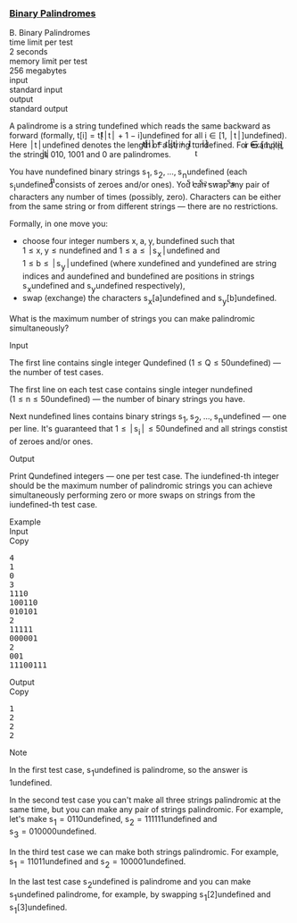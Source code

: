 <h3><a href="https://codeforces.com/contest/1251/problem/B" target="_blank" rel="noopener noreferrer">Binary Palindromes</a></h3>
<div class="header"><div class="title">B. Binary Palindromes</div><div class="time-limit"><div class="property-title">time limit per test</div>2 seconds</div><div class="memory-limit"><div class="property-title">memory limit per test</div>256 megabytes</div><div class="input-file input-standard"><div class="property-title">input</div>standard input</div><div class="output-file output-standard"><div class="property-title">output</div>standard output</div></div><div><p>A palindrome is a string <span class="MathJax_Preview" style="color: inherit;"><span class="MJXp-math" id="MJXp-Span-1"><span class="MJXp-mi MJXp-italic" id="MJXp-Span-2">t</span></span></span><span class="MathJax MathJax_Processed" id="MathJax-Element-1-Frame" tabindex="0" style=""><nobr><span class="math" id="MathJax-Span-1"><span style="display: inline-block; position: relative; width: 0em; height: 0px; font-size: 122%;"><span style="position: absolute;"><span class="mrow" id="MathJax-Span-2"><span class="mi" id="MathJax-Span-3" style="font-family: MathJax_Math-italic;">t</span></span></span></span></span></nobr></span>undefined which reads the same backward as forward (formally, <span class="MathJax_Preview" style="color: inherit;"><span class="MJXp-math" id="MJXp-Span-3"><span class="MJXp-mi MJXp-italic" id="MJXp-Span-4">t</span><span class="MJXp-mo" id="MJXp-Span-5" style="margin-left: 0em; margin-right: 0em;">[</span><span class="MJXp-mi MJXp-italic" id="MJXp-Span-6">i</span><span class="MJXp-mo" id="MJXp-Span-7" style="margin-left: 0em; margin-right: 0em;">]</span><span class="MJXp-mo" id="MJXp-Span-8" style="margin-left: 0.333em; margin-right: 0.333em;">=</span><span class="MJXp-mi MJXp-italic" id="MJXp-Span-9">t</span><span class="MJXp-mo" id="MJXp-Span-10" style="margin-left: 0em; margin-right: 0em;">[</span><span class="MJXp-mrow" id="MJXp-Span-11"><span class="MJXp-mo" id="MJXp-Span-12" style="margin-left: 0.167em; margin-right: 0.167em;">|</span></span><span class="MJXp-mi MJXp-italic" id="MJXp-Span-13">t</span><span class="MJXp-mrow" id="MJXp-Span-14"><span class="MJXp-mo" id="MJXp-Span-15" style="margin-left: 0.167em; margin-right: 0.167em;">|</span></span><span class="MJXp-mo" id="MJXp-Span-16" style="margin-left: 0.267em; margin-right: 0.267em;">+</span><span class="MJXp-mn" id="MJXp-Span-17">1</span><span class="MJXp-mo" id="MJXp-Span-18" style="margin-left: 0.267em; margin-right: 0.267em;">−</span><span class="MJXp-mi MJXp-italic" id="MJXp-Span-19">i</span><span class="MJXp-mo" id="MJXp-Span-20" style="margin-left: 0em; margin-right: 0em;">]</span></span></span><span class="MathJax MathJax_Processed" id="MathJax-Element-2-Frame" tabindex="0" style=""><nobr><span class="math" id="MathJax-Span-4"><span style="display: inline-block; position: relative; width: 0em; height: 0px; font-size: 122%;"><span style="position: absolute;"><span class="mrow" id="MathJax-Span-5"><span class="mi" id="MathJax-Span-6" style="font-family: MathJax_Math-italic;">t</span><span class="mo" id="MathJax-Span-7" style="font-family: MathJax_Main;">[</span><span class="mi" id="MathJax-Span-8" style="font-family: MathJax_Math-italic;">i</span><span class="mo" id="MathJax-Span-9" style="font-family: MathJax_Main;">]</span><span class="mo" id="MathJax-Span-10" style="font-family: MathJax_Main; padding-left: 0.296em;">=</span><span class="mi" id="MathJax-Span-11" style="font-family: MathJax_Math-italic; padding-left: 0.296em;">t</span><span class="mo" id="MathJax-Span-12" style="font-family: MathJax_Main;">[</span><span class="texatom" id="MathJax-Span-13"><span class="mrow" id="MathJax-Span-14"><span class="mo" id="MathJax-Span-15" style="font-family: MathJax_Main;">|</span></span></span><span class="mi" id="MathJax-Span-16" style="font-family: MathJax_Math-italic;">t</span><span class="texatom" id="MathJax-Span-17"><span class="mrow" id="MathJax-Span-18"><span class="mo" id="MathJax-Span-19" style="font-family: MathJax_Main;">|</span></span></span><span class="mo" id="MathJax-Span-20" style="font-family: MathJax_Main; padding-left: 0.237em;">+</span><span class="mn" id="MathJax-Span-21" style="font-family: MathJax_Main; padding-left: 0.237em;">1</span><span class="mo" id="MathJax-Span-22" style="font-family: MathJax_Main; padding-left: 0.237em;">−</span><span class="mi" id="MathJax-Span-23" style="font-family: MathJax_Math-italic; padding-left: 0.237em;">i</span><span class="mo" id="MathJax-Span-24" style="font-family: MathJax_Main;">]</span></span></span></span></span></nobr></span>undefined for all <span class="MathJax_Preview" style="color: inherit;"><span class="MJXp-math" id="MJXp-Span-21"><span class="MJXp-mi MJXp-italic" id="MJXp-Span-22">i</span><span class="MJXp-mo" id="MJXp-Span-23" style="margin-left: 0.333em; margin-right: 0.333em;">∈</span><span class="MJXp-mo" id="MJXp-Span-24" style="margin-left: 0em; margin-right: 0em;">[</span><span class="MJXp-mn" id="MJXp-Span-25">1</span><span class="MJXp-mo" id="MJXp-Span-26" style="margin-left: 0em; margin-right: 0.222em;">,</span><span class="MJXp-mrow" id="MJXp-Span-27"><span class="MJXp-mo" id="MJXp-Span-28" style="margin-left: 0.167em; margin-right: 0.167em;">|</span></span><span class="MJXp-mi MJXp-italic" id="MJXp-Span-29">t</span><span class="MJXp-mrow" id="MJXp-Span-30"><span class="MJXp-mo" id="MJXp-Span-31" style="margin-left: 0.167em; margin-right: 0.167em;">|</span></span><span class="MJXp-mo" id="MJXp-Span-32" style="margin-left: 0em; margin-right: 0em;">]</span></span></span><span class="MathJax MathJax_Processed" id="MathJax-Element-3-Frame" tabindex="0" style=""><nobr><span class="math" id="MathJax-Span-25"><span style="display: inline-block; position: relative; width: 0em; height: 0px; font-size: 122%;"><span style="position: absolute;"><span class="mrow" id="MathJax-Span-26"><span class="mi" id="MathJax-Span-27" style="font-family: MathJax_Math-italic;">i</span><span class="mo" id="MathJax-Span-28" style="font-family: MathJax_Main; padding-left: 0.296em;">∈</span><span class="mo" id="MathJax-Span-29" style="font-family: MathJax_Main; padding-left: 0.296em;">[</span><span class="mn" id="MathJax-Span-30" style="font-family: MathJax_Main;">1</span><span class="mo" id="MathJax-Span-31" style="font-family: MathJax_Main;">,</span><span class="texatom" id="MathJax-Span-32" style="padding-left: 0.179em;"><span class="mrow" id="MathJax-Span-33"><span class="mo" id="MathJax-Span-34" style="font-family: MathJax_Main;">|</span></span></span><span class="mi" id="MathJax-Span-35" style="font-family: MathJax_Math-italic;">t</span><span class="texatom" id="MathJax-Span-36"><span class="mrow" id="MathJax-Span-37"><span class="mo" id="MathJax-Span-38" style="font-family: MathJax_Main;">|</span></span></span><span class="mo" id="MathJax-Span-39" style="font-family: MathJax_Main;">]</span></span></span></span></span></nobr></span>undefined). Here <span class="MathJax_Preview" style="color: inherit;"><span class="MJXp-math" id="MJXp-Span-33"><span class="MJXp-mrow" id="MJXp-Span-34"><span class="MJXp-mo" id="MJXp-Span-35" style="margin-left: 0.167em; margin-right: 0.167em;">|</span></span><span class="MJXp-mi MJXp-italic" id="MJXp-Span-36">t</span><span class="MJXp-mrow" id="MJXp-Span-37"><span class="MJXp-mo" id="MJXp-Span-38" style="margin-left: 0.167em; margin-right: 0.167em;">|</span></span></span></span><span class="MathJax MathJax_Processed" id="MathJax-Element-4-Frame" tabindex="0" style=""><nobr><span class="math" id="MathJax-Span-40"><span style="display: inline-block; position: relative; width: 0em; height: 0px; font-size: 122%;"><span style="position: absolute;"><span class="mrow" id="MathJax-Span-41"><span class="texatom" id="MathJax-Span-42"><span class="mrow" id="MathJax-Span-43"><span class="mo" id="MathJax-Span-44" style="font-family: MathJax_Main;">|</span></span></span><span class="mi" id="MathJax-Span-45" style="font-family: MathJax_Math-italic;">t</span><span class="texatom" id="MathJax-Span-46"><span class="mrow" id="MathJax-Span-47"><span class="mo" id="MathJax-Span-48" style="font-family: MathJax_Main;">|</span></span></span></span></span></span></span></nobr></span>undefined denotes the length of a string <span class="MathJax_Preview" style="color: inherit;"><span class="MJXp-math" id="MJXp-Span-39"><span class="MJXp-mi MJXp-italic" id="MJXp-Span-40">t</span></span></span><span class="MathJax MathJax_Processed" id="MathJax-Element-5-Frame" tabindex="0" style=""><nobr><span class="math" id="MathJax-Span-49"><span style="display: inline-block; position: relative; width: 0em; height: 0px; font-size: 122%;"><span style="position: absolute;"><span class="mrow" id="MathJax-Span-50"><span class="mi" id="MathJax-Span-51" style="font-family: MathJax_Math-italic;">t</span></span></span></span></span></nobr></span>undefined. For example, the strings <span class="tex-font-style-tt">010</span>, <span class="tex-font-style-tt">1001</span> and <span class="tex-font-style-tt">0</span> are palindromes.</p><p>You have <span class="MathJax_Preview" style="color: inherit;"><span class="MJXp-math" id="MJXp-Span-41"><span class="MJXp-mi MJXp-italic" id="MJXp-Span-42">n</span></span></span><span class="MathJax MathJax_Processed" id="MathJax-Element-6-Frame" tabindex="0" style=""><nobr><span class="math" id="MathJax-Span-52"><span style="display: inline-block; position: relative; width: 0em; height: 0px; font-size: 122%;"><span style="position: absolute;"><span class="mrow" id="MathJax-Span-53"><span class="mi" id="MathJax-Span-54" style="font-family: MathJax_Math-italic;">n</span></span></span></span></span></nobr></span>undefined binary strings <span class="MathJax_Preview" style="color: inherit;"><span class="MJXp-math" id="MJXp-Span-43"><span class="MJXp-msubsup" id="MJXp-Span-44"><span class="MJXp-mi MJXp-italic" id="MJXp-Span-45" style="margin-right: 0.05em;">s</span><span class="MJXp-mn MJXp-script" id="MJXp-Span-46" style="vertical-align: -0.4em;">1</span></span><span class="MJXp-mo" id="MJXp-Span-47" style="margin-left: 0em; margin-right: 0.222em;">,</span><span class="MJXp-msubsup" id="MJXp-Span-48"><span class="MJXp-mi MJXp-italic" id="MJXp-Span-49" style="margin-right: 0.05em;">s</span><span class="MJXp-mn MJXp-script" id="MJXp-Span-50" style="vertical-align: -0.4em;">2</span></span><span class="MJXp-mo" id="MJXp-Span-51" style="margin-left: 0em; margin-right: 0.222em;">,</span><span class="MJXp-mo" id="MJXp-Span-52" style="margin-left: 0em; margin-right: 0em;">…</span><span class="MJXp-mo" id="MJXp-Span-53" style="margin-left: 0em; margin-right: 0.222em;">,</span><span class="MJXp-msubsup" id="MJXp-Span-54"><span class="MJXp-mi MJXp-italic" id="MJXp-Span-55" style="margin-right: 0.05em;">s</span><span class="MJXp-mi MJXp-italic MJXp-script" id="MJXp-Span-56" style="vertical-align: -0.4em;">n</span></span></span></span><span class="MathJax MathJax_Processed" id="MathJax-Element-7-Frame" tabindex="0" style=""><nobr><span class="math" id="MathJax-Span-55"><span style="display: inline-block; position: relative; width: 0em; height: 0px; font-size: 122%;"><span style="position: absolute;"><span class="mrow" id="MathJax-Span-56"><span class="msubsup" id="MathJax-Span-57"><span style="display: inline-block; position: relative; width: 0.881em; height: 0px;"><span style="position: absolute; clip: rect(3.34em, 1000.41em, 4.16em, -999.997em); top: -3.978em; left: 0em;"><span class="mi" id="MathJax-Span-58" style="font-family: MathJax_Math-italic;">s</span><span style="display: inline-block; width: 0px; height: 3.984em;"></span></span><span style="position: absolute; top: -3.803em; left: 0.471em;"><span class="mn" id="MathJax-Span-59" style="font-size: 70.7%; font-family: MathJax_Main;">1</span><span style="display: inline-block; width: 0px; height: 3.984em;"></span></span></span></span><span class="mo" id="MathJax-Span-60" style="font-family: MathJax_Main;">,</span><span class="msubsup" id="MathJax-Span-61" style="padding-left: 0.179em;"><span style="display: inline-block; position: relative; width: 0.881em; height: 0px;"><span style="position: absolute; clip: rect(3.34em, 1000.41em, 4.16em, -999.997em); top: -3.978em; left: 0em;"><span class="mi" id="MathJax-Span-62" style="font-family: MathJax_Math-italic;">s</span><span style="display: inline-block; width: 0px; height: 3.984em;"></span></span><span style="position: absolute; top: -3.803em; left: 0.471em;"><span class="mn" id="MathJax-Span-63" style="font-size: 70.7%; font-family: MathJax_Main;">2</span><span style="display: inline-block; width: 0px; height: 3.984em;"></span></span></span></span><span class="mo" id="MathJax-Span-64" style="font-family: MathJax_Main;">,</span><span class="mo" id="MathJax-Span-65" style="font-family: MathJax_Main; padding-left: 0.179em;">…</span><span class="mo" id="MathJax-Span-66" style="font-family: MathJax_Main; padding-left: 0.179em;">,</span><span class="msubsup" id="MathJax-Span-67" style="padding-left: 0.179em;"><span style="display: inline-block; position: relative; width: 0.998em; height: 0px;"><span style="position: absolute; clip: rect(3.34em, 1000.41em, 4.16em, -999.997em); top: -3.978em; left: 0em;"><span class="mi" id="MathJax-Span-68" style="font-family: MathJax_Math-italic;">s</span><span style="display: inline-block; width: 0px; height: 3.984em;"></span></span><span style="position: absolute; top: -3.803em; left: 0.471em;"><span class="mi" id="MathJax-Span-69" style="font-size: 70.7%; font-family: MathJax_Math-italic;">n</span><span style="display: inline-block; width: 0px; height: 3.984em;"></span></span></span></span></span></span></span></span></nobr></span>undefined (each <span class="MathJax_Preview" style="color: inherit;"><span class="MJXp-math" id="MJXp-Span-57"><span class="MJXp-msubsup" id="MJXp-Span-58"><span class="MJXp-mi MJXp-italic" id="MJXp-Span-59" style="margin-right: 0.05em;">s</span><span class="MJXp-mi MJXp-italic MJXp-script" id="MJXp-Span-60" style="vertical-align: -0.4em;">i</span></span></span></span><span class="MathJax MathJax_Processing" id="MathJax-Element-8-Frame" tabindex="0"></span>undefined consists of zeroes and/or ones). You can swap any pair of characters any number of times (possibly, zero). Characters can be either from the same string or from different strings — there are no restrictions.</p><p>Formally, in one move you:</p><ul> <li> choose four integer numbers <span class="MathJax_Preview" style="color: inherit;"><span class="MJXp-math" id="MJXp-Span-61"><span class="MJXp-mi MJXp-italic" id="MJXp-Span-62">x</span><span class="MJXp-mo" id="MJXp-Span-63" style="margin-left: 0em; margin-right: 0.222em;">,</span><span class="MJXp-mi MJXp-italic" id="MJXp-Span-64">a</span><span class="MJXp-mo" id="MJXp-Span-65" style="margin-left: 0em; margin-right: 0.222em;">,</span><span class="MJXp-mi MJXp-italic" id="MJXp-Span-66">y</span><span class="MJXp-mo" id="MJXp-Span-67" style="margin-left: 0em; margin-right: 0.222em;">,</span><span class="MJXp-mi MJXp-italic" id="MJXp-Span-68">b</span></span></span><span class="MathJax MathJax_Processing" id="MathJax-Element-9-Frame" tabindex="0"></span>undefined such that <span class="MathJax_Preview" style="color: inherit;"><span class="MJXp-math" id="MJXp-Span-69"><span class="MJXp-mn" id="MJXp-Span-70">1</span><span class="MJXp-mo" id="MJXp-Span-71" style="margin-left: 0.333em; margin-right: 0.333em;">≤</span><span class="MJXp-mi MJXp-italic" id="MJXp-Span-72">x</span><span class="MJXp-mo" id="MJXp-Span-73" style="margin-left: 0em; margin-right: 0.222em;">,</span><span class="MJXp-mi MJXp-italic" id="MJXp-Span-74">y</span><span class="MJXp-mo" id="MJXp-Span-75" style="margin-left: 0.333em; margin-right: 0.333em;">≤</span><span class="MJXp-mi MJXp-italic" id="MJXp-Span-76">n</span></span></span><span class="MathJax MathJax_Processing" id="MathJax-Element-10-Frame" tabindex="0"></span>undefined and <span class="MathJax_Preview" style="color: inherit;"><span class="MJXp-math" id="MJXp-Span-77"><span class="MJXp-mn" id="MJXp-Span-78">1</span><span class="MJXp-mo" id="MJXp-Span-79" style="margin-left: 0.333em; margin-right: 0.333em;">≤</span><span class="MJXp-mi MJXp-italic" id="MJXp-Span-80">a</span><span class="MJXp-mo" id="MJXp-Span-81" style="margin-left: 0.333em; margin-right: 0.333em;">≤</span><span class="MJXp-mrow" id="MJXp-Span-82"><span class="MJXp-mo" id="MJXp-Span-83" style="margin-left: 0.167em; margin-right: 0.167em;">|</span></span><span class="MJXp-msubsup" id="MJXp-Span-84"><span class="MJXp-mi MJXp-italic" id="MJXp-Span-85" style="margin-right: 0.05em;">s</span><span class="MJXp-mi MJXp-italic MJXp-script" id="MJXp-Span-86" style="vertical-align: -0.4em;">x</span></span><span class="MJXp-mrow" id="MJXp-Span-87"><span class="MJXp-mo" id="MJXp-Span-88" style="margin-left: 0.167em; margin-right: 0.167em;">|</span></span></span></span><span class="MathJax MathJax_Processing" id="MathJax-Element-11-Frame" tabindex="0"></span>undefined and <span class="MathJax_Preview" style="color: inherit;"><span class="MJXp-math" id="MJXp-Span-89"><span class="MJXp-mn" id="MJXp-Span-90">1</span><span class="MJXp-mo" id="MJXp-Span-91" style="margin-left: 0.333em; margin-right: 0.333em;">≤</span><span class="MJXp-mi MJXp-italic" id="MJXp-Span-92">b</span><span class="MJXp-mo" id="MJXp-Span-93" style="margin-left: 0.333em; margin-right: 0.333em;">≤</span><span class="MJXp-mrow" id="MJXp-Span-94"><span class="MJXp-mo" id="MJXp-Span-95" style="margin-left: 0.167em; margin-right: 0.167em;">|</span></span><span class="MJXp-msubsup" id="MJXp-Span-96"><span class="MJXp-mi MJXp-italic" id="MJXp-Span-97" style="margin-right: 0.05em;">s</span><span class="MJXp-mi MJXp-italic MJXp-script" id="MJXp-Span-98" style="vertical-align: -0.4em;">y</span></span><span class="MJXp-mrow" id="MJXp-Span-99"><span class="MJXp-mo" id="MJXp-Span-100" style="margin-left: 0.167em; margin-right: 0.167em;">|</span></span></span></span><span class="MathJax MathJax_Processing" id="MathJax-Element-12-Frame" tabindex="0"></span>undefined (where <span class="MathJax_Preview" style="color: inherit;"><span class="MJXp-math" id="MJXp-Span-101"><span class="MJXp-mi MJXp-italic" id="MJXp-Span-102">x</span></span></span><span class="MathJax MathJax_Processing" id="MathJax-Element-13-Frame" tabindex="0"></span>undefined and <span class="MathJax_Preview" style="color: inherit;"><span class="MJXp-math" id="MJXp-Span-103"><span class="MJXp-mi MJXp-italic" id="MJXp-Span-104">y</span></span></span><span class="MathJax MathJax_Processing" id="MathJax-Element-14-Frame" tabindex="0"></span>undefined are string indices and <span class="MathJax_Preview" style="color: inherit;"><span class="MJXp-math" id="MJXp-Span-105"><span class="MJXp-mi MJXp-italic" id="MJXp-Span-106">a</span></span></span><span class="MathJax MathJax_Processing" id="MathJax-Element-15-Frame" tabindex="0"></span>undefined and <span class="MathJax_Preview" style="color: inherit;"><span class="MJXp-math" id="MJXp-Span-107"><span class="MJXp-mi MJXp-italic" id="MJXp-Span-108">b</span></span></span><span class="MathJax MathJax_Processing" id="MathJax-Element-16-Frame" tabindex="0"></span>undefined are positions in strings <span class="MathJax_Preview" style="color: inherit;"><span class="MJXp-math" id="MJXp-Span-109"><span class="MJXp-msubsup" id="MJXp-Span-110"><span class="MJXp-mi MJXp-italic" id="MJXp-Span-111" style="margin-right: 0.05em;">s</span><span class="MJXp-mi MJXp-italic MJXp-script" id="MJXp-Span-112" style="vertical-align: -0.4em;">x</span></span></span></span><span class="MathJax MathJax_Processing" id="MathJax-Element-17-Frame" tabindex="0"></span>undefined and <span class="MathJax_Preview" style="color: inherit;"><span class="MJXp-math" id="MJXp-Span-113"><span class="MJXp-msubsup" id="MJXp-Span-114"><span class="MJXp-mi MJXp-italic" id="MJXp-Span-115" style="margin-right: 0.05em;">s</span><span class="MJXp-mi MJXp-italic MJXp-script" id="MJXp-Span-116" style="vertical-align: -0.4em;">y</span></span></span></span><span class="MathJax MathJax_Processing" id="MathJax-Element-18-Frame" tabindex="0"></span>undefined respectively), </li><li> swap (exchange) the characters <span class="MathJax_Preview" style="color: inherit;"><span class="MJXp-math" id="MJXp-Span-117"><span class="MJXp-msubsup" id="MJXp-Span-118"><span class="MJXp-mi MJXp-italic" id="MJXp-Span-119" style="margin-right: 0.05em;">s</span><span class="MJXp-mi MJXp-italic MJXp-script" id="MJXp-Span-120" style="vertical-align: -0.4em;">x</span></span><span class="MJXp-mo" id="MJXp-Span-121" style="margin-left: 0em; margin-right: 0em;">[</span><span class="MJXp-mi MJXp-italic" id="MJXp-Span-122">a</span><span class="MJXp-mo" id="MJXp-Span-123" style="margin-left: 0em; margin-right: 0em;">]</span></span></span><span class="MathJax MathJax_Processing" id="MathJax-Element-19-Frame" tabindex="0"></span>undefined and <span class="MathJax_Preview" style="color: inherit;"><span class="MJXp-math" id="MJXp-Span-124"><span class="MJXp-msubsup" id="MJXp-Span-125"><span class="MJXp-mi MJXp-italic" id="MJXp-Span-126" style="margin-right: 0.05em;">s</span><span class="MJXp-mi MJXp-italic MJXp-script" id="MJXp-Span-127" style="vertical-align: -0.4em;">y</span></span><span class="MJXp-mo" id="MJXp-Span-128" style="margin-left: 0em; margin-right: 0em;">[</span><span class="MJXp-mi MJXp-italic" id="MJXp-Span-129">b</span><span class="MJXp-mo" id="MJXp-Span-130" style="margin-left: 0em; margin-right: 0em;">]</span></span></span><span class="MathJax MathJax_Processing" id="MathJax-Element-20-Frame" tabindex="0"></span>undefined. </li></ul><p>What is the maximum number of strings you can make palindromic simultaneously?</p></div><div class="input-specification"><div class="section-title">Input</div><p>The first line contains single integer <span class="MathJax_Preview" style="color: inherit;"><span class="MJXp-math" id="MJXp-Span-131"><span class="MJXp-mi MJXp-italic" id="MJXp-Span-132">Q</span></span></span><span class="MathJax MathJax_Processing" id="MathJax-Element-21-Frame" tabindex="0"></span>undefined (<span class="MathJax_Preview" style="color: inherit;"><span class="MJXp-math" id="MJXp-Span-133"><span class="MJXp-mn" id="MJXp-Span-134">1</span><span class="MJXp-mo" id="MJXp-Span-135" style="margin-left: 0.333em; margin-right: 0.333em;">≤</span><span class="MJXp-mi MJXp-italic" id="MJXp-Span-136">Q</span><span class="MJXp-mo" id="MJXp-Span-137" style="margin-left: 0.333em; margin-right: 0.333em;">≤</span><span class="MJXp-mn" id="MJXp-Span-138">50</span></span></span><span class="MathJax MathJax_Processing" id="MathJax-Element-22-Frame" tabindex="0"></span>undefined) — the number of test cases.</p><p>The first line on each test case contains single integer <span class="MathJax_Preview" style="color: inherit;"><span class="MJXp-math" id="MJXp-Span-139"><span class="MJXp-mi MJXp-italic" id="MJXp-Span-140">n</span></span></span><span class="MathJax MathJax_Processing" id="MathJax-Element-23-Frame" tabindex="0"></span>undefined (<span class="MathJax_Preview" style="color: inherit;"><span class="MJXp-math" id="MJXp-Span-141"><span class="MJXp-mn" id="MJXp-Span-142">1</span><span class="MJXp-mo" id="MJXp-Span-143" style="margin-left: 0.333em; margin-right: 0.333em;">≤</span><span class="MJXp-mi MJXp-italic" id="MJXp-Span-144">n</span><span class="MJXp-mo" id="MJXp-Span-145" style="margin-left: 0.333em; margin-right: 0.333em;">≤</span><span class="MJXp-mn" id="MJXp-Span-146">50</span></span></span><span class="MathJax MathJax_Processing" id="MathJax-Element-24-Frame" tabindex="0"></span>undefined) — the number of binary strings you have.</p><p>Next <span class="MathJax_Preview" style="color: inherit;"><span class="MJXp-math" id="MJXp-Span-147"><span class="MJXp-mi MJXp-italic" id="MJXp-Span-148">n</span></span></span><span class="MathJax MathJax_Processing" id="MathJax-Element-25-Frame" tabindex="0"></span>undefined lines contains binary strings <span class="MathJax_Preview" style="color: inherit;"><span class="MJXp-math" id="MJXp-Span-149"><span class="MJXp-msubsup" id="MJXp-Span-150"><span class="MJXp-mi MJXp-italic" id="MJXp-Span-151" style="margin-right: 0.05em;">s</span><span class="MJXp-mn MJXp-script" id="MJXp-Span-152" style="vertical-align: -0.4em;">1</span></span><span class="MJXp-mo" id="MJXp-Span-153" style="margin-left: 0em; margin-right: 0.222em;">,</span><span class="MJXp-msubsup" id="MJXp-Span-154"><span class="MJXp-mi MJXp-italic" id="MJXp-Span-155" style="margin-right: 0.05em;">s</span><span class="MJXp-mn MJXp-script" id="MJXp-Span-156" style="vertical-align: -0.4em;">2</span></span><span class="MJXp-mo" id="MJXp-Span-157" style="margin-left: 0em; margin-right: 0.222em;">,</span><span class="MJXp-mo" id="MJXp-Span-158" style="margin-left: 0em; margin-right: 0em;">…</span><span class="MJXp-mo" id="MJXp-Span-159" style="margin-left: 0em; margin-right: 0.222em;">,</span><span class="MJXp-msubsup" id="MJXp-Span-160"><span class="MJXp-mi MJXp-italic" id="MJXp-Span-161" style="margin-right: 0.05em;">s</span><span class="MJXp-mi MJXp-italic MJXp-script" id="MJXp-Span-162" style="vertical-align: -0.4em;">n</span></span></span></span><span class="MathJax MathJax_Processing" id="MathJax-Element-26-Frame" tabindex="0"></span>undefined — one per line. It's guaranteed that <span class="MathJax_Preview" style="color: inherit;"><span class="MJXp-math" id="MJXp-Span-163"><span class="MJXp-mn" id="MJXp-Span-164">1</span><span class="MJXp-mo" id="MJXp-Span-165" style="margin-left: 0.333em; margin-right: 0.333em;">≤</span><span class="MJXp-mrow" id="MJXp-Span-166"><span class="MJXp-mo" id="MJXp-Span-167" style="margin-left: 0.167em; margin-right: 0.167em;">|</span></span><span class="MJXp-msubsup" id="MJXp-Span-168"><span class="MJXp-mi MJXp-italic" id="MJXp-Span-169" style="margin-right: 0.05em;">s</span><span class="MJXp-mi MJXp-italic MJXp-script" id="MJXp-Span-170" style="vertical-align: -0.4em;">i</span></span><span class="MJXp-mrow" id="MJXp-Span-171"><span class="MJXp-mo" id="MJXp-Span-172" style="margin-left: 0.167em; margin-right: 0.167em;">|</span></span><span class="MJXp-mo" id="MJXp-Span-173" style="margin-left: 0.333em; margin-right: 0.333em;">≤</span><span class="MJXp-mn" id="MJXp-Span-174">50</span></span></span><span class="MathJax MathJax_Processing" id="MathJax-Element-27-Frame" tabindex="0"></span>undefined and all strings constist of zeroes and/or ones.</p></div><div class="output-specification"><div class="section-title">Output</div><p>Print <span class="MathJax_Preview" style="color: inherit;"><span class="MJXp-math" id="MJXp-Span-175"><span class="MJXp-mi MJXp-italic" id="MJXp-Span-176">Q</span></span></span><span class="MathJax MathJax_Processing" id="MathJax-Element-28-Frame" tabindex="0"></span>undefined integers — one per test case. The <span class="MathJax_Preview" style="color: inherit;"><span class="MJXp-math" id="MJXp-Span-177"><span class="MJXp-mi MJXp-italic" id="MJXp-Span-178">i</span></span></span><span class="MathJax MathJax_Processing" id="MathJax-Element-29-Frame" tabindex="0"></span>undefined-th integer should be the maximum number of palindromic strings you can achieve simultaneously performing zero or more swaps on strings from the <span class="MathJax_Preview" style="color: inherit;"><span class="MJXp-math" id="MJXp-Span-179"><span class="MJXp-mi MJXp-italic" id="MJXp-Span-180">i</span></span></span><span class="MathJax MathJax_Processing" id="MathJax-Element-30-Frame" tabindex="0"></span>undefined-th test case.</p></div><div class="sample-tests"><div class="section-title">Example</div><div class="sample-test"><div class="input"><div class="title">Input<div title="Copy" data-clipboard-target="#id005406326823767198" id="id002844446029945751" class="input-output-copier">Copy</div></div><pre id="id005406326823767198">4
1
0
3
1110
100110
010101
2
11111
000001
2
001
11100111
</pre></div><div class="output"><div class="title">Output<div title="Copy" data-clipboard-target="#id00992777852606046" id="id006460677476480154" class="input-output-copier">Copy</div></div><pre id="id00992777852606046">1
2
2
2
</pre></div></div></div><div class="note"><div class="section-title">Note</div><p>In the first test case, <span class="MathJax_Preview" style="color: inherit;"><span class="MJXp-math" id="MJXp-Span-181"><span class="MJXp-msubsup" id="MJXp-Span-182"><span class="MJXp-mi MJXp-italic" id="MJXp-Span-183" style="margin-right: 0.05em;">s</span><span class="MJXp-mn MJXp-script" id="MJXp-Span-184" style="vertical-align: -0.4em;">1</span></span></span></span><span class="MathJax MathJax_Processing" id="MathJax-Element-31-Frame" tabindex="0"></span>undefined is palindrome, so the answer is <span class="MathJax_Preview" style="color: inherit;"><span class="MJXp-math" id="MJXp-Span-185"><span class="MJXp-mn" id="MJXp-Span-186">1</span></span></span><span class="MathJax MathJax_Processing" id="MathJax-Element-32-Frame" tabindex="0"></span>undefined.</p><p>In the second test case you can't make all three strings palindromic at the same time, but you can make any pair of strings palindromic. For example, let's make <span class="MathJax_Preview" style="color: inherit;"><span class="MJXp-math" id="MJXp-Span-187"><span class="MJXp-msubsup" id="MJXp-Span-188"><span class="MJXp-mi MJXp-italic" id="MJXp-Span-189" style="margin-right: 0.05em;">s</span><span class="MJXp-mn MJXp-script" id="MJXp-Span-190" style="vertical-align: -0.4em;">1</span></span><span class="MJXp-mo" id="MJXp-Span-191" style="margin-left: 0.333em; margin-right: 0.333em;">=</span><span class="MJXp-mtext" id="MJXp-Span-192">0110</span></span></span><span class="MathJax MathJax_Processing" id="MathJax-Element-33-Frame" tabindex="0"></span>undefined, <span class="MathJax_Preview" style="color: inherit;"><span class="MJXp-math" id="MJXp-Span-193"><span class="MJXp-msubsup" id="MJXp-Span-194"><span class="MJXp-mi MJXp-italic" id="MJXp-Span-195" style="margin-right: 0.05em;">s</span><span class="MJXp-mn MJXp-script" id="MJXp-Span-196" style="vertical-align: -0.4em;">2</span></span><span class="MJXp-mo" id="MJXp-Span-197" style="margin-left: 0.333em; margin-right: 0.333em;">=</span><span class="MJXp-mtext" id="MJXp-Span-198">111111</span></span></span><span class="MathJax MathJax_Processing" id="MathJax-Element-34-Frame" tabindex="0"></span>undefined and <span class="MathJax_Preview" style="color: inherit;"><span class="MJXp-math" id="MJXp-Span-199"><span class="MJXp-msubsup" id="MJXp-Span-200"><span class="MJXp-mi MJXp-italic" id="MJXp-Span-201" style="margin-right: 0.05em;">s</span><span class="MJXp-mn MJXp-script" id="MJXp-Span-202" style="vertical-align: -0.4em;">3</span></span><span class="MJXp-mo" id="MJXp-Span-203" style="margin-left: 0.333em; margin-right: 0.333em;">=</span><span class="MJXp-mtext" id="MJXp-Span-204">010000</span></span></span><span class="MathJax MathJax_Processing" id="MathJax-Element-35-Frame" tabindex="0"></span>undefined.</p><p>In the third test case we can make both strings palindromic. For example, <span class="MathJax_Preview" style="color: inherit;"><span class="MJXp-math" id="MJXp-Span-205"><span class="MJXp-msubsup" id="MJXp-Span-206"><span class="MJXp-mi MJXp-italic" id="MJXp-Span-207" style="margin-right: 0.05em;">s</span><span class="MJXp-mn MJXp-script" id="MJXp-Span-208" style="vertical-align: -0.4em;">1</span></span><span class="MJXp-mo" id="MJXp-Span-209" style="margin-left: 0.333em; margin-right: 0.333em;">=</span><span class="MJXp-mtext" id="MJXp-Span-210">11011</span></span></span><span class="MathJax MathJax_Processing" id="MathJax-Element-36-Frame" tabindex="0"></span>undefined and <span class="MathJax_Preview" style="color: inherit;"><span class="MJXp-math" id="MJXp-Span-211"><span class="MJXp-msubsup" id="MJXp-Span-212"><span class="MJXp-mi MJXp-italic" id="MJXp-Span-213" style="margin-right: 0.05em;">s</span><span class="MJXp-mn MJXp-script" id="MJXp-Span-214" style="vertical-align: -0.4em;">2</span></span><span class="MJXp-mo" id="MJXp-Span-215" style="margin-left: 0.333em; margin-right: 0.333em;">=</span><span class="MJXp-mtext" id="MJXp-Span-216">100001</span></span></span><span class="MathJax MathJax_Processing" id="MathJax-Element-37-Frame" tabindex="0"></span>undefined.</p><p>In the last test case <span class="MathJax_Preview" style="color: inherit;"><span class="MJXp-math" id="MJXp-Span-217"><span class="MJXp-msubsup" id="MJXp-Span-218"><span class="MJXp-mi MJXp-italic" id="MJXp-Span-219" style="margin-right: 0.05em;">s</span><span class="MJXp-mn MJXp-script" id="MJXp-Span-220" style="vertical-align: -0.4em;">2</span></span></span></span><span class="MathJax MathJax_Processing" id="MathJax-Element-38-Frame" tabindex="0"></span>undefined is palindrome and you can make <span class="MathJax_Preview" style="color: inherit;"><span class="MJXp-math" id="MJXp-Span-221"><span class="MJXp-msubsup" id="MJXp-Span-222"><span class="MJXp-mi MJXp-italic" id="MJXp-Span-223" style="margin-right: 0.05em;">s</span><span class="MJXp-mn MJXp-script" id="MJXp-Span-224" style="vertical-align: -0.4em;">1</span></span></span></span><span class="MathJax MathJax_Processing" id="MathJax-Element-39-Frame" tabindex="0"></span>undefined palindrome, for example, by swapping <span class="MathJax_Preview" style="color: inherit;"><span class="MJXp-math" id="MJXp-Span-225"><span class="MJXp-msubsup" id="MJXp-Span-226"><span class="MJXp-mi MJXp-italic" id="MJXp-Span-227" style="margin-right: 0.05em;">s</span><span class="MJXp-mn MJXp-script" id="MJXp-Span-228" style="vertical-align: -0.4em;">1</span></span><span class="MJXp-mo" id="MJXp-Span-229" style="margin-left: 0em; margin-right: 0em;">[</span><span class="MJXp-mn" id="MJXp-Span-230">2</span><span class="MJXp-mo" id="MJXp-Span-231" style="margin-left: 0em; margin-right: 0em;">]</span></span></span><span class="MathJax MathJax_Processing" id="MathJax-Element-40-Frame" tabindex="0"></span>undefined and <span class="MathJax_Preview" style="color: inherit;"><span class="MJXp-math" id="MJXp-Span-232"><span class="MJXp-msubsup" id="MJXp-Span-233"><span class="MJXp-mi MJXp-italic" id="MJXp-Span-234" style="margin-right: 0.05em;">s</span><span class="MJXp-mn MJXp-script" id="MJXp-Span-235" style="vertical-align: -0.4em;">1</span></span><span class="MJXp-mo" id="MJXp-Span-236" style="margin-left: 0em; margin-right: 0em;">[</span><span class="MJXp-mn" id="MJXp-Span-237">3</span><span class="MJXp-mo" id="MJXp-Span-238" style="margin-left: 0em; margin-right: 0em;">]</span></span></span><span class="MathJax MathJax_Processing" id="MathJax-Element-41-Frame" tabindex="0"></span>undefined.</p></div>
